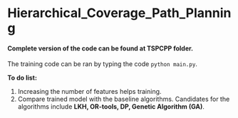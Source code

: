 # Hierarchical_Coverage_Path_Planning
#### Complete version of the code can be found at TSPCPP folder.
The training code can be ran by typing the code `python main.py`.

**To do list:** 
1. Increasing the number of features helps training.
2. Compare trained model with the baseline algorithms. Candidates for the algorithms include **LKH, OR-tools, DP, Genetic Algorithm (GA)**. 
